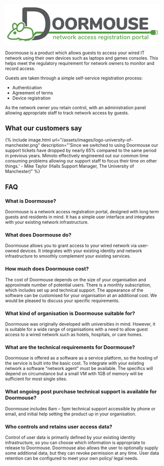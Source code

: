 ![](/assets/images/dm-full-logo.svg)

Doormouse is a product which allows guests to access your wired IT network using their own devices such as laptops and
games consoles. This helps meet the regulatory requirement for network owners to monitor and record access.

Guests are taken through a simple self-service registration process:

*  Authentication
*  Agreement of terms
*  Device registration

As the network owner you retain control, with an administration panel allowing appropriate staff to track network access
 by guests.

## What our customers say

{% include image.html url="/assets/images/logo-university-of-manchester.png" description="'Since we switched to using Doormouse our support tickets have dropped by nearly 65% compared to the same period in previous years. Mimoto effectively engineered out our common time consuming problems allowing our support staff to focus their time on other things.' - Mike Taylor (Halls Support Manager, The University of Manchester)" %}


## FAQ

### What is Doormouse?

Doormouse is a network access registration portal, designed with long term guests and residents in mind. It has a
simple user interface and integrates with your existing network infrastructure.

### What does Doormouse do?

Doormouse allows you to grant access to your wired network via user-owned devices. It integrates with your existing
 identity and network infrastructure to smoothly complement your existing services.

### How much does Doormouse cost?

The cost of Doormouse depends on the size of your organisation and approximate number of potential users.  There is a
monthly subscription, which includes set up and technical support. The appearance of the software can be customised for
 your organisation at an additional cost. We would be pleased to discuss your specific requirements.

### What kind of organisation is Doormouse suitable for?

Doormouse was originally developed with universities in mind. However, it is suitable for a wide range of organisations
with a need to allow guest access to a wired network such as hotels, hospitals, or care homes.

### What are the technical requirements for Doormouse?

Doormouse is offered as a software as a service platform, so the hosting of the service is built into the basic cost.
To integrate with your existing network a software "network agent" must be available. The specifics will depend on
 circumstance but a small VM with 1GB of memory will be sufficient for most single sites.

### What ongoing post purchase technical support is available for Doormouse?

Doormouse includes 8am – 5pm technical support accessible by phone or email, and initial help setting the product up
in your organisation.

### Who controls and retains user access data?

Control of user data is primarily defined by your existing identity infrastructure, so you can choose which information
is appropriate to release to Doormouse. Doormouse also allows the user to optionally supply some additional data, but
they can revoke permission at any time. User data retention can be configured to meet your own policy/ legal needs.

